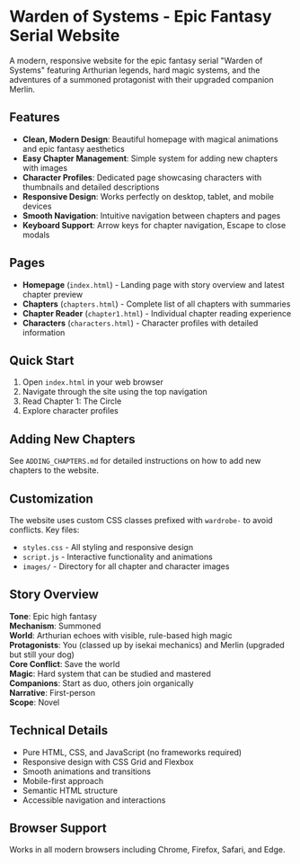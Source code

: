 # Warden of Systems - Epic Fantasy Serial Website

A modern, responsive website for the epic fantasy serial "Warden of Systems" featuring Arthurian legends, hard magic systems, and the adventures of a summoned protagonist with their upgraded companion Merlin.

## Features

- **Clean, Modern Design**: Beautiful homepage with magical animations and epic fantasy aesthetics
- **Easy Chapter Management**: Simple system for adding new chapters with images
- **Character Profiles**: Dedicated page showcasing characters with thumbnails and detailed descriptions
- **Responsive Design**: Works perfectly on desktop, tablet, and mobile devices
- **Smooth Navigation**: Intuitive navigation between chapters and pages
- **Keyboard Support**: Arrow keys for chapter navigation, Escape to close modals

## Pages

- **Homepage** (`index.html`) - Landing page with story overview and latest chapter preview
- **Chapters** (`chapters.html`) - Complete list of all chapters with summaries
- **Chapter Reader** (`chapter1.html`) - Individual chapter reading experience
- **Characters** (`characters.html`) - Character profiles with detailed information

## Quick Start

1. Open `index.html` in your web browser
2. Navigate through the site using the top navigation
3. Read Chapter 1: The Circle
4. Explore character profiles

## Adding New Chapters

See `ADDING_CHAPTERS.md` for detailed instructions on how to add new chapters to the website.

## Customization

The website uses custom CSS classes prefixed with `wardrobe-` to avoid conflicts. Key files:

- `styles.css` - All styling and responsive design
- `script.js` - Interactive functionality and animations
- `images/` - Directory for all chapter and character images

## Story Overview

**Tone**: Epic high fantasy  
**Mechanism**: Summoned  
**World**: Arthurian echoes with visible, rule-based high magic  
**Protagonists**: You (classed up by isekai mechanics) and Merlin (upgraded but still your dog)  
**Core Conflict**: Save the world  
**Magic**: Hard system that can be studied and mastered  
**Companions**: Start as duo, others join organically  
**Narrative**: First-person  
**Scope**: Novel  

## Technical Details

- Pure HTML, CSS, and JavaScript (no frameworks required)
- Responsive design with CSS Grid and Flexbox
- Smooth animations and transitions
- Mobile-first approach
- Semantic HTML structure
- Accessible navigation and interactions

## Browser Support

Works in all modern browsers including Chrome, Firefox, Safari, and Edge.
